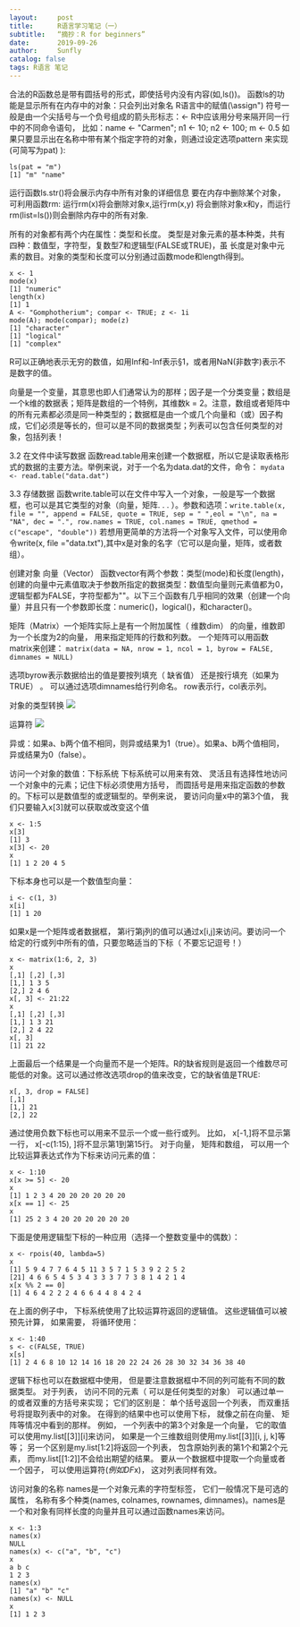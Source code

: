 ```yaml
---
layout:     post
title:      R语言学习笔记（一）
subtitle:   “摘抄：R for beginners”
date:       2019-09-26
author:     Sunfly
catalog: false
tags: R语言 笔记
---
```

合法的R函数总是带有圆括号的形式，即使括号内没有内容(如,ls())。
函数ls的功能是显示所有在内存中的对象：只会列出对象名
R语言中的赋值(\assign") 符号一般是由一个尖括号与一个负号组成的箭头形标志：<-
R中应该用分号来隔开同一行中的不同命令语句，
比如：name <- "Carmen"; n1 <- 10; n2 <- 100; m <- 0.5
如果只要显示出在名称中带有某个指定字符的对象，则通过设定选项pattern 来实现(可简写为pat) ):

```
ls(pat = "m")
[1] "m" "name"
```
运行函数ls.str()将会展示内存中所有对象的详细信息
要在内存中删除某个对象，可利用函数rm: 运行rm(x)将会删除对象x,运行rm(x,y) 将会删除对象x和y，而运行rm(list=ls())则会删除内存中的所有对象.

所有的对象都有两个内在属性：类型和长度。
类型是对象元素的基本种类，共有四种：数值型，字符型，复数型7和逻辑型(FALSE或TRUE)，虽
长度是对象中元素的数目。对象的类型和长度可以分别通过函数mode和length得到。
```
x <- 1
mode(x)
[1] "numeric"
length(x)
[1] 1
A <- "Gomphotherium"; compar <- TRUE; z <- 1i
mode(A); mode(compar); mode(z)
[1] "character"
[1] "logical"
[1] "complex" 
```
R可以正确地表示无穷的数值，如用Inf和-Inf表示§1，或者用NaN(非数字)表示不是数字的值。

向量是一个变量，其意思也即人们通常认为的那样；因子是一个分类变量；数组是一个k维的数据表；矩阵是数组的一个特例，其维数k = 2。注意，数组或者矩阵中的所有元素都必须是同一种类型的；数据框是由一个或几个向量和（或）因子构成，它们必须是等长的，但可以是不同的数据类型；列表可以包含任何类型的对象，包括列表！

3.2 在文件中读写数据
函数read.table用来创建一个数据框，所以它是读取表格形式的数据的主要方法。举例来说，对于一个名为data.dat的文件，命令：
```mydata <- read.table("data.dat")```

3.3 存储数据
函数write.table可以在文件中写入一个对象，一般是写一个数据框，也可以是其它类型的对象（向量，矩阵. . . ）。参数和选项：```write.table(x, file = "", append = FALSE, quote = TRUE, sep = " ",eol = "\n", na = "NA", dec = ".", row.names = TRUE, col.names = TRUE, qmethod = c("escape", "double"))```
若想用更简单的方法将一个对象写入文件，可以使用命令write(x, file ="data.txt"),其中x是对象的名字（它可以是向量，矩阵，或者数组）。

创建对象
向量（Vector） 函数vector有两个参数：类型(mode)和长度(length)，创建的向量中元素值取决于参数所指定的数据类型：数值型向量则元素值都为0，逻辑型都为FALSE，字符型都为""。以下三个函数有几乎相同的效果（创建一个向量）并且只有一个参数即长度：numeric()，logical()，和character()。

矩阵（Matrix）一个矩阵实际上是有一个附加属性（ 维数dim） 的向量，维数即为一个长度为2的向量， 用来指定矩阵的行数和列数。 一个矩阵可以用函数matrix来创建：
```matrix(data = NA, nrow = 1, ncol = 1, byrow = FALSE, dimnames = NULL)```

选项byrow表示数据给出的值是要按列填充（ 缺省值） 还是按行填充（如果为TRUE） 。 可以通过选项dimnames给行列命名。
row表示行，col表示列。

对象的类型转换
![](https://gitee.com/catecholamin/blogimg/raw/master/img/类型转换.png)

运算符
![](https://gitee.com/catecholamin/blogimg/raw/master/img/运算符.png)


异或：如果a、b两个值不相同，则异或结果为1（true）。如果a、b两个值相同，异或结果为0（false）。

访问一个对象的数值：下标系统
下标系统可以用来有效、 灵活且有选择性地访问一个对象中的元素；记住下标必须使用方括号， 而圆括号是用来指定函数的参数的。下标可以是数值型的或逻辑型的。举例来说， 要访问向量x中的第3个值， 我们只要输入x[3]就可以获取或改变这个值
```
x <- 1:5
x[3]
[1] 3
x[3] <- 20
x
[1] 1 2 20 4 5
```

下标本身也可以是一个数值型向量：
```
i <- c(1, 3)
x[i]
[1] 1 20
```

如果x是一个矩阵或者数据框， 第i行第j列的值可以通过x[i,j]来访问。要访问一个给定的行或列中所有的值，只要忽略适当的下标（ 不要忘记逗号！）
```
x <- matrix(1:6, 2, 3)
x
[,1] [,2] [,3]
[1,] 1 3 5
[2,] 2 4 6
x[, 3] <- 21:22
x
[,1] [,2] [,3]
[1,] 1 3 21
[2,] 2 4 22
x[, 3]
[1] 21 22
```

上面最后一个结果是一个向量而不是一个矩阵。R的缺省规则是返回一个维数尽可能低的对象。这可以通过修改选项drop的值来改变，它的缺省值是TRUE:
```
x[, 3, drop = FALSE]
[,1]
[1,] 21
[2,] 22
```

通过使用负数下标也可以用来不显示一个或一些行或列。 比如， x[-1,]将不显示第一行， x[-c(1:15), ]将不显示第1到第15行。
对于向量， 矩阵和数组， 可以用一个比较运算表达式作为下标来访问元素的值：
```
x <- 1:10
x[x >= 5] <- 20
x
[1] 1 2 3 4 20 20 20 20 20 20
x[x == 1] <- 25
x
[1] 25 2 3 4 20 20 20 20 20 20
```

下面是使用逻辑型下标的一种应用（选择一个整数变量中的偶数）：
```
x <- rpois(40, lambda=5)
x
[1] 5 9 4 7 7 6 4 5 11 3 5 7 1 5 3 9 2 2 5 2
[21] 4 6 6 5 4 5 3 4 3 3 3 7 7 3 8 1 4 2 1 4
x[x %% 2 == 0]
[1] 4 6 4 2 2 2 4 6 6 4 4 8 4 2 4
```

在上面的例子中， 下标系统使用了比较运算符返回的逻辑值。 这些逻辑值可以被预先计算， 如果需要， 将循环使用：
```
x <- 1:40
s <- c(FALSE, TRUE)
x[s]
[1] 2 4 6 8 10 12 14 16 18 20 22 24 26 28 30 32 34 36 38 40
```

逻辑下标也可以在数据框中使用， 但是要注意数据框中不同的列可能有不同的数据类型。
对于列表， 访问不同的元素（ 可以是任何类型的对象） 可以通过单一的或者双重的方括号来实现； 它们的区别是： 单个括号返回一个列表， 而双重括号将提取列表中的对象。 在得到的结果中也可以使用下标， 就像之前在向量、 矩阵等情况中看到的那样。 例如， 一个列表中的第3个对象是一个向量， 它的取值可以使用my.list[[3]][i]来访问， 如果是一个三维数组则使用my.list[[3]][i, j, k]等等； 另一个区别是my.list[1:2]将返回一个列表， 包含原始列表的第1个和第2个元素， 而my.list[[1:2]]不会给出期望的结果。
要从一个数据框中提取一个向量或者一个因子， 可以使用运算符$(例如DF$x)， 这对列表同样有效。

访问对象的名称
names是一个对象元素的字符型标签， 它们一般情况下是可选的属性， 名称有多个种类(names, colnames, rownames, dimnames)。names是一个和对象有同样长度的向量并且可以通过函数names来访问。
```
x <- 1:3
names(x)
NULL
names(x) <- c("a", "b", "c")
x
a b c
1 2 3
names(x)
[1] "a" "b" "c"
names(x) <- NULL
x
[1] 1 2 3
```